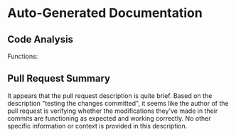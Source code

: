 # Auto-Generated Documentation

## Code Analysis
Functions: 

## Pull Request Summary
It appears that the pull request description is quite brief. Based on the description "testing the changes committed", it seems like the author of the pull request is verifying whether the modifications they've made in their commits are functioning as expected and working correctly. No other specific information or context is provided in this description.